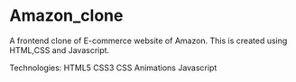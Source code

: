 # Amazon_clone

A frontend clone of E-commerce website of Amazon. This is created using HTML,CSS and Javascript. 

Technologies:
HTML5
CSS3
CSS Animations
Javascript
